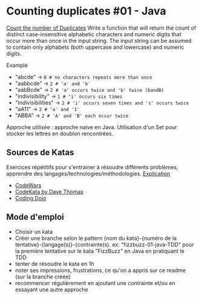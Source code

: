 # Counting duplicates #01 - Java

[Count the number of Duplicates](https://www.codewars.com/kata/54bf1c2cd5b56cc47f0007a1)
Write a function that will return the count of distinct case-insensitive alphabetic characters and numeric digits that occur more than once in the input string. The input string can be assumed to contain only alphabets (both uppercase and lowercase) and numeric digits.

Example

* "abcde" -> `0 # no characters repeats more than once`
* "aabbcde" -> `2 # 'a' and 'b'`
* "aabBcde" -> `2 # 'a' occurs twice and 'b' twice (bandB)`
* "indivisibility" -> `1 # 'i' occurs six times`
* "Indivisibilities" -> `2 # 'i' occurs seven times and 's' occurs twice`
* "aA11" -> ` 2 # 'a' and '1' `
* "ABBA" -> ` 2 # 'A' and 'B' each occur twice `

Approche utilisée : approche naive en Java. Utilisation  d'un Set pour stocker les lettres en doublon rencontrées.

## Sources de Katas

Exercices répétitifs pour s'entrainer à résoudre différents problèmes, apprendre des langages/technologies/méthodologies.
[Explication](http://codekata.com/kata/kata-kumite-koan-and-dreyfus/)

* [CodeWars](https://www.codewars.com)
* [CodeKata by Dave Thomas](http://codekata.com/)
* [Coding Dojo](http://codingdojo.org/kata/)

## Mode d'emploi

* Choisir un kata
* Créer une branche selon le pattern {nom du kata}-{numéro de la tentative}-{langage(s)}-{contrainte(s). ex: "fizzbuzz-01-java-TDD" pour la première tentative sur le kata "FizzBuzz" en Java en pratiquant le TDD
* tenter de résoudre le kata en 1h
* noter ses impressions, frustrations, ce qu'on a appris sur ce readme (sur la branche créée)
* recommencer régulièrement en ajoutant une contrainte et/ou en essayant une autre approche
